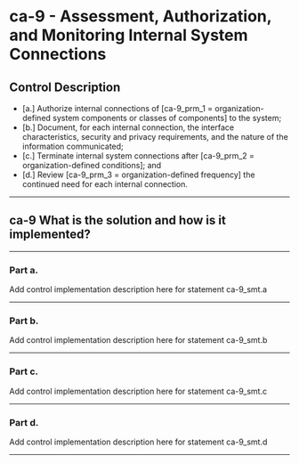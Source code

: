 # ca-9 - Assessment, Authorization, and Monitoring Internal System Connections

## Control Description

- \[a.\] Authorize internal connections of \[ca-9_prm_1 = organization-defined system components or classes of components\] to the system;
- \[b.\] Document, for each internal connection, the interface characteristics, security and privacy requirements, and the nature of the information communicated;
- \[c.\] Terminate internal system connections after \[ca-9_prm_2 = organization-defined conditions\]; and
- \[d.\] Review \[ca-9_prm_3 = organization-defined frequency\] the continued need for each internal connection.

______________________________________________________________________

## ca-9 What is the solution and how is it implemented?

______________________________________________________________________

### Part a.

Add control implementation description here for statement ca-9_smt.a

______________________________________________________________________

### Part b.

Add control implementation description here for statement ca-9_smt.b

______________________________________________________________________

### Part c.

Add control implementation description here for statement ca-9_smt.c

______________________________________________________________________

### Part d.

Add control implementation description here for statement ca-9_smt.d

______________________________________________________________________
